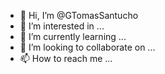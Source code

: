 - 👋 Hi, I’m @GTomasSantucho
- 👀 I’m interested in ...
- 🌱 I’m currently learning ...
- 💞️ I’m looking to collaborate on ...
- 📫 How to reach me ...

<!---
GTomasSantucho/GTomasSantucho is a ✨ special ✨ repository because its `README.md` (this file) appears on your GitHub profile.
You can click the Preview link to take a look at your changes.
--->
